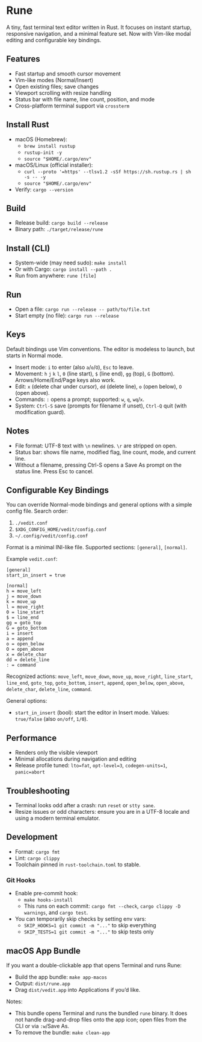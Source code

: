 # Rune

A tiny, fast terminal text editor written in Rust. It focuses on instant startup, responsive navigation, and a minimal feature set. Now with Vim-like modal editing and configurable key bindings.

## Features
- Fast startup and smooth cursor movement
- Vim-like modes (Normal/Insert)
- Open existing files; save changes
- Viewport scrolling with resize handling
- Status bar with file name, line count, position, and mode
- Cross-platform terminal support via `crossterm`

## Install Rust
- macOS (Homebrew):
  - `brew install rustup`
  - `rustup-init -y`
  - `source "$HOME/.cargo/env"`
- macOS/Linux (official installer):
  - `curl --proto '=https' --tlsv1.2 -sSf https://sh.rustup.rs | sh -s -- -y`
  - `source "$HOME/.cargo/env"`
- Verify: `cargo --version`

## Build
- Release build: `cargo build --release`
- Binary path: `./target/release/rune`

## Install (CLI)
- System-wide (may need sudo): `make install`
- Or with Cargo: `cargo install --path .`
- Run from anywhere: `rune [file]`

## Run
- Open a file: `cargo run --release -- path/to/file.txt`
- Start empty (no file): `cargo run --release`

## Keys
Default bindings use Vim conventions. The editor is modeless to launch, but starts in Normal mode.

- Insert mode: `i` to enter (also `a`/`o`/`O`), `Esc` to leave.
- Movement: `h` `j` `k` `l`, `0` (line start), `$` (line end), `gg` (top), `G` (bottom). Arrows/Home/End/Page keys also work.
- Edit: `x` (delete char under cursor), `dd` (delete line), `o` (open below), `O` (open above).
- Commands: `:` opens a prompt; supported: `w`, `q`, `wq`/`x`.
- System: `Ctrl-S` save (prompts for filename if unset), `Ctrl-Q` quit (with modification guard).

## Notes
- File format: UTF-8 text with `\n` newlines. `\r` are stripped on open.
- Status bar: shows file name, modified flag, line count, mode, and current line.
- Without a filename, pressing Ctrl-S opens a Save As prompt on the status line. Press Esc to cancel.

## Configurable Key Bindings
You can override Normal-mode bindings and general options with a simple config file. Search order:

1. `./vedit.conf`
2. `$XDG_CONFIG_HOME/vedit/config.conf`
3. `~/.config/vedit/config.conf`

Format is a minimal INI-like file. Supported sections: `[general]`, `[normal]`.

Example `vedit.conf`:

```
[general]
start_in_insert = true

[normal]
h = move_left
j = move_down
k = move_up
l = move_right
0 = line_start
$ = line_end
gg = goto_top
G = goto_bottom
i = insert
a = append
o = open_below
O = open_above
x = delete_char
dd = delete_line
: = command
```

Recognized actions: `move_left`, `move_down`, `move_up`, `move_right`, `line_start`, `line_end`, `goto_top`, `goto_bottom`, `insert`, `append`, `open_below`, `open_above`, `delete_char`, `delete_line`, `command`.

General options:
- `start_in_insert` (bool): start the editor in Insert mode. Values: `true/false` (also `on/off`, `1/0`).

## Performance
- Renders only the visible viewport
- Minimal allocations during navigation and editing
- Release profile tuned: `lto=fat`, `opt-level=3`, `codegen-units=1`, `panic=abort`

## Troubleshooting
- Terminal looks odd after a crash: run `reset` or `stty sane`.
- Resize issues or odd characters: ensure you are in a UTF-8 locale and using a modern terminal emulator.

## Development
- Format: `cargo fmt`
- Lint: `cargo clippy`
- Toolchain pinned in `rust-toolchain.toml` to stable.

### Git Hooks
- Enable pre-commit hook:
  - `make hooks-install`
  - This runs on each commit: `cargo fmt --check`, `cargo clippy -D warnings`, and `cargo test`.
- You can temporarily skip checks by setting env vars:
  - `SKIP_HOOKS=1 git commit -m "..."` to skip everything
  - `SKIP_TESTS=1 git commit -m "..."` to skip tests only

## macOS App Bundle
If you want a double-clickable app that opens Terminal and runs Rune:

- Build the app bundle: `make app-macos`
- Output: `dist/rune.app`
- Drag `dist/vedit.app` into Applications if you’d like.

Notes:
- This bundle opens Terminal and runs the bundled `rune` binary. It does not handle drag-and-drop files onto the app icon; open files from the CLI or via `:w`/Save As.
- To remove the bundle: `make clean-app`

